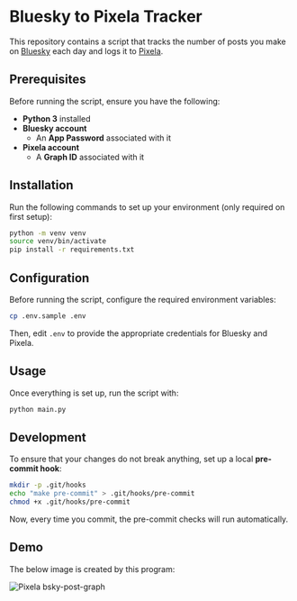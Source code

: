 # Bluesky to Pixela Tracker

This repository contains a script that tracks the number of posts you make on [Bluesky](http://bsky.app) each day and logs it to [Pixela](https://pixe.la).

## Prerequisites

Before running the script, ensure you have the following:

- **Python 3** installed
- **Bluesky account**
  - An **App Password** associated with it
- **Pixela account**
  - A **Graph ID** associated with it

## Installation

Run the following commands to set up your environment (only required on first setup):

```sh
python -m venv venv
source venv/bin/activate
pip install -r requirements.txt
```

## Configuration

Before running the script, configure the required environment variables:

```sh
cp .env.sample .env
```

Then, edit `.env` to provide the appropriate credentials for Bluesky and Pixela.

## Usage

Once everything is set up, run the script with:

```sh
python main.py
```

## Development

To ensure that your changes do not break anything, set up a local **pre-commit hook**:

```sh
mkdir -p .git/hooks
echo "make pre-commit" > .git/hooks/pre-commit
chmod +x .git/hooks/pre-commit
```

Now, every time you commit, the pre-commit checks will run automatically.

## Demo

The below image is created by this program:

![Pixela bsky-post-graph](https://pixe.la/v1/users/mahata/graphs/bsky-graph)
